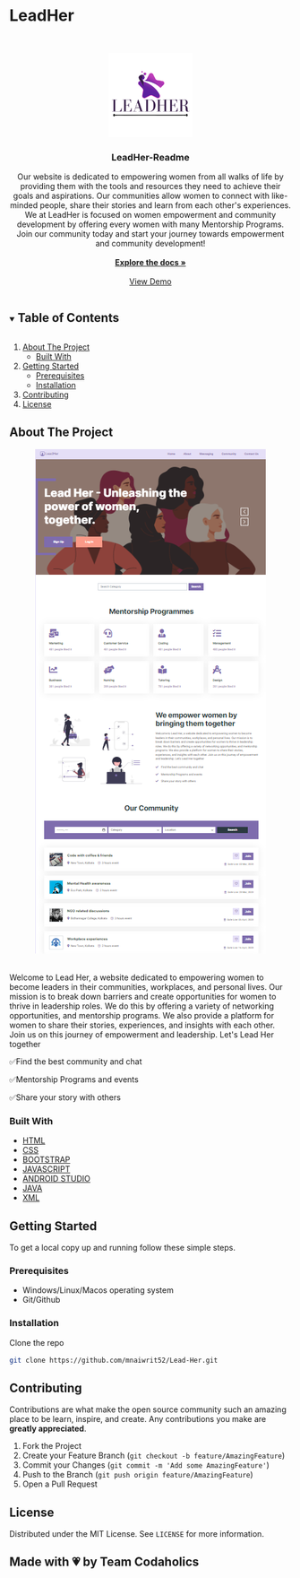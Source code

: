 # LeadHer



<!-- PROJECT LOGO -->
<br />
<p align="center">
  <a href="https://github.com/mnaiwrit52/Lead-Her">
    <img src="Assets/LeadHer.png" alt="Logo" width="150" height="150">
  </a>

  <h3 align="center">LeadHer-Readme</h3>

  <p align="center">
  Our website is dedicated to empowering women from all walks of life by providing them with the tools and resources they need to achieve their goals and aspirations.   Our communities allow women to connect with like-minded people, share their stories and learn from each other's experiences. We at LeadHer is focused on women    empowerment and community development by offering every women with many Mentorship Programs. Join our community today and start your journey towards empowerment and community development!
  <br />
    <br />
    <a href="https://github.com/mnaiwrit52/Lead-Her"><strong>Explore the docs »</strong></a>
    <br />
    <br />
    <a href="https://lead-her.netlify.app/index.html">View Demo</a>
    

   

  </p>
</p>

<!-- TABLE OF CONTENTS -->
<details open="open">
  <summary><h2 style="display: inline-block">Table of Contents</h2></summary>
  <ol>
    <li>
      <a href="#about-the-project">About The Project</a>
      <ul>
        <li><a href="#built-with">Built With</a></li>
      </ul>
    </li>
    <li>
      <a href="#getting-started">Getting Started</a>
      <ul>
        <li><a href="#prerequisites">Prerequisites</a></li>
        <li><a href="#installation">Installation</a></li>
      </ul>
    </li>
    <li><a href="#contributing">Contributing</a></li>
    <li><a href="#license">License</a></li>
  </ol>
</details>

<!-- ABOUT THE PROJECT -->

## About The Project
<p align="center">
  <img src="Assets/ssweb.png" alt="Logo" width="auto" height="auto">
  <p/>
<br>Welcome to Lead Her, a website dedicated to empowering women to become leaders in their communities, workplaces, and personal lives. Our mission is to break down barriers and create opportunities for women to thrive in leadership roles. We do this by offering a variety of networking opportunities, and mentorship programs. We also provide a platform for women to share their stories, experiences, and insights with each other. Join us on this journey of empowerment and leadership. Let's Lead Her together

✅Find the best community and chat

✅Mentorship Programs and events

✅Share your story with others

### Built With

- [HTML]()
- [CSS]()
- [BOOTSTRAP]()
- [JAVASCRIPT]()
- [ANDROID STUDIO]()
- [JAVA]()
- [XML]()

<!-- GETTING STARTED -->

## Getting Started

To get a local copy up and running follow these simple steps.

### Prerequisites

- Windows/Linux/Macos operating system
- Git/Github


### Installation

 Clone the repo
   ```sh
   git clone https://github.com/mnaiwrit52/Lead-Her.git
   ```

<!-- CONTRIBUTING -->

## Contributing

Contributions are what make the open source community such an amazing place to be learn, inspire, and create. Any contributions you make are **greatly appreciated**.

1. Fork the Project
2. Create your Feature Branch (`git checkout -b feature/AmazingFeature`)
3. Commit your Changes (`git commit -m 'Add some AmazingFeature'`)
4. Push to the Branch (`git push origin feature/AmazingFeature`)
5. Open a Pull Request

<!-- LICENSE -->

## License

Distributed under the MIT License. See `LICENSE` for more information.

## Made with 💗 by Team Codaholics 








